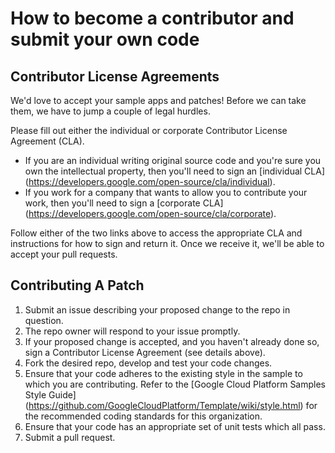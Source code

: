 # How to become a contributor and submit your own code

## Contributor License Agreements

We'd love to accept your sample apps and patches! Before we can take them, we have to jump a couple
of legal hurdles.

Please fill out either the individual or corporate Contributor License Agreement
(CLA).

* If you are an individual writing original source code and you're sure you own the intellectual
  property, then you'll need to sign an [individual CLA]
  (https://developers.google.com/open-source/cla/individual).
* If you work for a company that wants to allow you to contribute your work, then you'll need to
  sign a [corporate CLA]
  (https://developers.google.com/open-source/cla/corporate).

Follow either of the two links above to access the appropriate CLA and instructions for how to sign
and return it. Once we receive it, we'll be able to accept your pull requests.

## Contributing A Patch

1. Submit an issue describing your proposed change to the repo in question.
1. The repo owner will respond to your issue promptly.
1. If your proposed change is accepted, and you haven't already done so, sign a Contributor License
   Agreement (see details above).
1. Fork the desired repo, develop and test your code changes.
1. Ensure that your code adheres to the existing style in the sample to which you are contributing.
   Refer to the
   [Google Cloud Platform Samples Style Guide]
   (https://github.com/GoogleCloudPlatform/Template/wiki/style.html) for the recommended coding
   standards for this organization.
1. Ensure that your code has an appropriate set of unit tests which all pass.
1. Submit a pull request.

